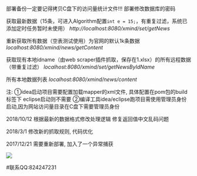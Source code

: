 部署备份一定要记得拷贝C盘下的访问量统计文件!!!
部署修改数据库的密码

获取最新数据（15条，可进入Algorithm配置`int e = 15;`，有重复过滤，系统已添加定时任务暂时未使用）
_http://localhost:8080/xmind/set/getNews_

重新获取所有数据（空表测试使用）为官网的默认1k条数据
_localhost:8080/xmind/news/getContent_

获取现有本地idname（由web scraper插件抓取，保存在1.xlsx）的所有远程数据（带重复过滤）
_localhost:8080/xmind/set/getNewsByIdName_

所有本地数据列表
_localhost:8080/xmind/news/content_

注:
①idea启动项目需要配置加载mapper的xml文件, 具体配置在pom包的build标签下
eclipse启动则不需要
②编译工具idea/eclipse跑项目需使用管理员身份启动,因为网站访问量目录在C盘下需要管理员身份

2018/10/12
根据最新的数据格式修改处理逻辑
修复返回值中文乱码问题

2018/3/1
修改新的抓取规则, 代码优化

2017/12/21
需要重新部署, 加入了一个异常捕获

![](https://github.com/jwwam/xmind/blob/master/src/main/webapp/source/images/shareData.png)

#联系QQ:824247231
